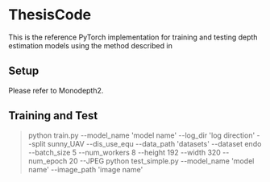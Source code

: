 # ThesisCode

This is the reference PyTorch implementation for training and testing depth estimation models using the method described in

## Setup

Please refer to Monodepth2.

## Training and Test
>python train.py  --model_name 'model name' --log_dir 'log direction' --split sunny_UAV --dis_use_equ --data_path 'datasets' --dataset endo  --batch_size 5 --num_workers 8  --height 192  --width 320 --num_epoch 20 --JPEG
>python test_simple.py --model_name 'model name' --image_path 'image name'
